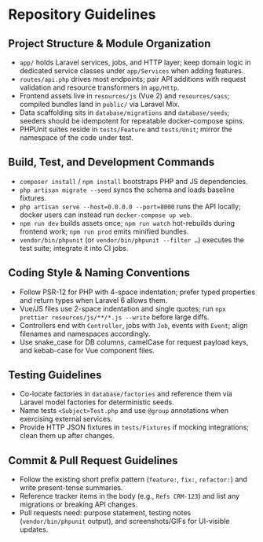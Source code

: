 # Repository Guidelines

## Project Structure & Module Organization
- `app/` holds Laravel services, jobs, and HTTP layer; keep domain logic in dedicated service classes under `app/Services` when adding features.
- `routes/api.php` drives most endpoints; pair API additions with request validation and resource transformers in `app/Http`.
- Frontend assets live in `resources/js` (Vue 2) and `resources/sass`; compiled bundles land in `public/` via Laravel Mix.
- Data scaffolding sits in `database/migrations` and `database/seeds`; seeders should be idempotent for repeatable docker-compose spins.
- PHPUnit suites reside in `tests/Feature` and `tests/Unit`; mirror the namespace of the code under test.

## Build, Test, and Development Commands
- `composer install` / `npm install` bootstraps PHP and JS dependencies.
- `php artisan migrate --seed` syncs the schema and loads baseline fixtures.
- `php artisan serve --host=0.0.0.0 --port=8000` runs the API locally; docker users can instead run `docker-compose up web`.
- `npm run dev` builds assets once; `npm run watch` hot-rebuilds during frontend work; `npm run prod` emits minified bundles.
- `vendor/bin/phpunit` (or `vendor/bin/phpunit --filter …`) executes the test suite; integrate it into CI jobs.

## Coding Style & Naming Conventions
- Follow PSR-12 for PHP with 4-space indentation; prefer typed properties and return types when Laravel 6 allows them.
- Vue/JS files use 2-space indentation and single quotes; run `npx prettier resources/js/**/*.js --write` before large diffs.
- Controllers end with `Controller`, jobs with `Job`, events with `Event`; align filenames and namespaces accordingly.
- Use snake_case for DB columns, camelCase for request payload keys, and kebab-case for Vue component files.

## Testing Guidelines
- Co-locate factories in `database/factories` and reference them via Laravel model factories for deterministic seeds.
- Name tests `<Subject>Test.php` and use `@group` annotations when exercising external services.
- Provide HTTP JSON fixtures in `tests/Fixtures` if mocking integrations; clean them up after changes.

## Commit & Pull Request Guidelines
- Follow the existing short prefix pattern (`feature:`, `fix:`, `refactor:`) and write present-tense summaries.
- Reference tracker items in the body (e.g., `Refs CRM-123`) and list any migrations or breaking API changes.
- Pull requests need: purpose statement, testing notes (`vendor/bin/phpunit` output), and screenshots/GIFs for UI-visible updates.
